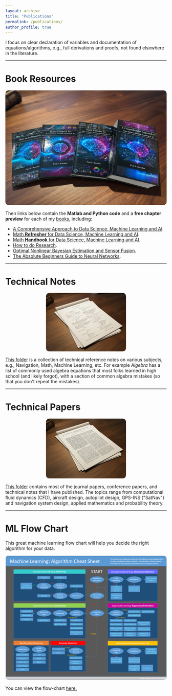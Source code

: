 ```yaml
---
layout: archive
title: "Publications"
permalink: /publications/
author_profile: true
---
```



I focus on clear declaration of variables and documentation of equations/algorithms, e.g., full derivations and proofs, not found elsewhere in the literature.


-----------------------------------------------------------------------------------
# Book Resources
<p align="center">
	<img width="600" img src="/images/ai_books_on_table.png" style="border-radius: 10px;">
</p>

Then links below contain the **Matlab and Python code** and a **free chapter preview** for each of my [books](https://www.roysdonfibonaccipress.com/), including:
- [A Comprehensive Approach to Data Science, Machine Learning and AI](https://github.com/pfroysdon/publications/tree/main/Books/A_Comprehensive_Approach_to_ML_and_AI).
- [Math **Refresher** for Data Science, Machine Learning and AI](https://github.com/pfroysdon/publications/tree/main/Books/Math_Refresher).
- [Math **Handbook** for Data Science, Machine Learning and AI](https://github.com/pfroysdon/publications/tree/main/Books/Math_Handbook).
- [How to do Research](https://github.com/pfroysdon/publications/tree/main/Books).
- [Optimal Nonlinear Bayesian Estimation and Sensor Fusion](https://github.com/pfroysdon/publications/tree/main/Books/Sensor_Fusion).
- [The Absolute Beginners Guide to Neural Networks](https://github.com/pfroysdon/publications/tree/main/Books/Neural_Networks).



-----------------------------------------------------------------------------------
# Technical Notes
<p align="center">
	<img width="250" img src="/images/ls_papers_on_table.png" style="border-radius: 10px;">
</p>

[This folder](https://github.com/pfroysdon/publications/tree/main/Tech_Notes) is a collection of technical reference notes on various subjects, e.g., Navigation, Math, Machine Learning, etc.
For example *Algebra* has a list of commonly used algebra equations that most folks learned in high school (and likely forgot), with a section of common algebra mistakes (so that you don't repeat the mistakes).



-----------------------------------------------------------------------------------
# Technical Papers	
<p align="center">
	<img width="250" img src="/images/conf_papers_on_table.png" style="border-radius: 10px;">
</p>

[This folder](https://github.com/pfroysdon/publications/tree/main/Papers) contains most of the journal papers, conference papers, and technical notes that I have published.  The topics range from computational fluid dynamics (CFD), aircraft design, autopilot design, GPS-INS ("SatNav") and navigation system design, applied mathematics and probability theory.



-----------------------------------------------------------------------------------
# ML Flow Chart
This great machine learning flow chart will help you decide the right algorithm for your data.
<p align="center">
	<img width="600" img src="/images/ML_flow_chart.png" style="border-radius: 10px;">
</p>

You can view the flow-chart [here.](https://github.com/pfroysdon/publications/blob/main/Flow-Chart)
